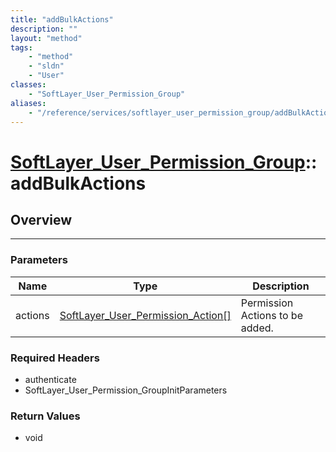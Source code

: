```yaml
---
title: "addBulkActions"
description: ""
layout: "method"
tags:
    - "method"
    - "sldn"
    - "User"
classes:
    - "SoftLayer_User_Permission_Group"
aliases:
    - "/reference/services/softlayer_user_permission_group/addBulkActions"
---
```

# [SoftLayer_User_Permission_Group](/reference/services/SoftLayer_User_Permission_Group)::addBulkActions




## Overview 


-----

### Parameters 
|Name | Type | Description |
| --- | --- | --- |
|actions| <a href='/reference/datatypes/SoftLayer_User_Permission_Action'>SoftLayer_User_Permission_Action[] </a>| Permission Actions to be added.|


### Required Headers
* authenticate
* SoftLayer_User_Permission_GroupInitParameters


### Return Values
* void




